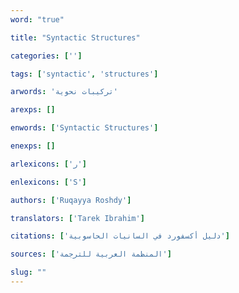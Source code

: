 ```yaml
---
word: "true"

title: "Syntactic Structures"

categories: ['']

tags: ['syntactic', 'structures']

arwords: 'تركيبات نحوية'

arexps: []

enwords: ['Syntactic Structures']

enexps: []

arlexicons: ['ر']

enlexicons: ['S']

authors: ['Ruqayya Roshdy']

translators: ['Tarek Ibrahim']

citations: ['دليل أكسفورد في السانيات الحاسوبية']

sources: ['المنظمة العربية للترجمة']

slug: ""
---
```

